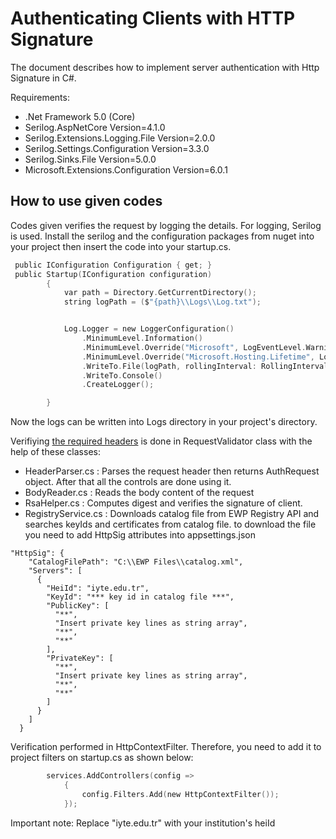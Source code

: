 # Authenticating Clients with HTTP Signature

The document describes how to implement server authentication with Http Signature in C#.

Requirements:
- .Net Framework 5.0 (Core)
- Serilog.AspNetCore Version=4.1.0 
- Serilog.Extensions.Logging.File Version=2.0.0 
- Serilog.Settings.Configuration Version=3.3.0 
- Serilog.Sinks.File Version=5.0.0 
- Microsoft.Extensions.Configuration Version=6.0.1 

## How to use given codes

Codes given verifies the request by logging the details. For logging, Serilog is used. Install the serilog and the configuration packages from nuget into your project then insert the code into your startup.cs. 
````c
 public IConfiguration Configuration { get; }
 public Startup(IConfiguration configuration)
        {
            var path = Directory.GetCurrentDirectory();
            string logPath = ($"{path}\\Logs\\Log.txt");


            Log.Logger = new LoggerConfiguration()
                .MinimumLevel.Information()
                .MinimumLevel.Override("Microsoft", LogEventLevel.Warning)
                .MinimumLevel.Override("Microsoft.Hosting.Lifetime", LogEventLevel.Information)
                .WriteTo.File(logPath, rollingInterval: RollingInterval.Day)
                .WriteTo.Console()
                .CreateLogger();

        }
````
Now the logs can be written into Logs directory in your project's directory.

Verifiying [the required headers](https://github.com/erasmus-without-paper/ewp-specs-sec-cliauth-httpsig#verify-authentication-method-used) is done in RequestValidator class with the help of these classes:
- HeaderParser.cs : Parses the request header then returns AuthRequest object. After that all the controls are done using it.
- BodyReader.cs : Reads the body content of the request
- RsaHelper.cs : Computes digest and verifies the signature of client.
- RegistryService.cs : Downloads catalog file from EWP Registry API and searches keyIds and certificates from catalog file. to download the file you need to add HttpSig attributes into appsettings.json

````
"HttpSig": {
    "CatalogFilePath": "C:\\EWP Files\\catalog.xml",
    "Servers": [
      {
        "HeiId": "iyte.edu.tr",
        "KeyId": "*** key id in catalog file ***",
        "PublicKey": [
          "**",
          "Insert private key lines as string array",
          "**",
          "**"
        ],
        "PrivateKey": [
          "**",
          "Insert private key lines as string array",
          "**",
          "**"
        ]
      }
    ]
  }
````

Verification performed in HttpContextFilter. Therefore, you need to add it to project filters on startup.cs as shown below:
````c
        services.AddControllers(config =>
            {
                config.Filters.Add(new HttpContextFilter());
            });
````

Important note: Replace "iyte.edu.tr" with your institution's heiId
